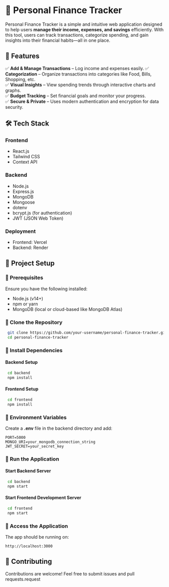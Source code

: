 # 🏦 Personal Finance Tracker

Personal Finance Tracker is a simple and intuitive web application designed to help users **manage their income, expenses, and savings** efficiently. With this tool, users can track transactions, categorize spending, and gain insights into their financial habits—all in one place.

## 🚀 Features

✅ **Add & Manage Transactions** – Log income and expenses easily.
✅ **Categorization** – Organize transactions into categories like Food, Bills, Shopping, etc.  
✅ **Visual Insights** – View spending trends through interactive charts and graphs.  
✅ **Budget Tracking** – Set financial goals and monitor your progress.  
✅ **Secure & Private** – Uses modern authentication and encryption for data security.  

## 🛠 Tech Stack

### Frontend
- React.js
- Tailwind CSS
- Context API

### Backend
- Node.js
- Express.js
- MongoDB
- Mongoose
- dotenv
- bcrypt.js (for authentication)
- JWT (JSON Web Token)

### Deployment
- Frontend: Vercel
- Backend: Render

## 📂 Project Setup

### 🔹 Prerequisites
Ensure you have the following installed:
- Node.js (v14+)
- npm or yarn
- MongoDB (local or cloud-based like MongoDB Atlas)

### 🔹 Clone the Repository
```sh
 git clone https://github.com/your-username/personal-finance-tracker.git
 cd personal-finance-tracker
```

### 🔹 Install Dependencies
#### Backend Setup
```sh
 cd backend
 npm install
```

#### Frontend Setup
```sh
 cd frontend
 npm install
```

### 🔹 Environment Variables
Create a **.env** file in the backend directory and add:
```env
PORT=5000
MONGO_URI=your_mongodb_connection_string
JWT_SECRET=your_secret_key
```

### 🔹 Run the Application
#### Start Backend Server
```sh
 cd backend
 npm start
```

#### Start Frontend Development Server
```sh
 cd frontend
 npm start
```

### 🔹 Access the Application
The app should be running on:
```
http://localhost:3000
```

## 🙌 Contributing
Contributions are welcome! Feel free to submit issues and pull requests.request 




